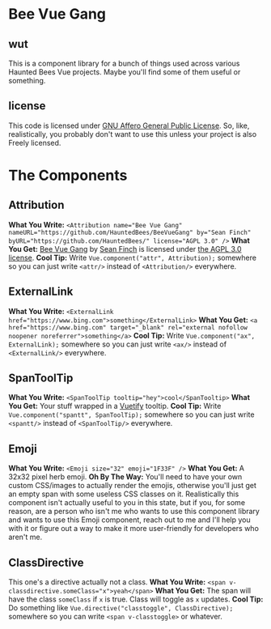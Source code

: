 # Bee Vue Gang

## wut
This is a component library for a bunch of things used across various Haunted Bees Vue projects. Maybe you'll find some of them useful or something. 

## license
This code is licensed under [GNU Affero General Public License](https://www.gnu.org/licenses/agpl-3.0.en.html). So, like, realistically, you probably don't 
want to use this unless your project is also Freely licensed.

# The Components

## Attribution
**What You Write:** `<Attribution name="Bee Vue Gang" nameURL="https://github.com/HauntedBees/BeeVueGang" by="Sean Finch" byURL="https://github.com/HauntedBees/" license="AGPL 3.0" />`
**What You Get:** [Bee Vue Gang](https://github.com/HauntedBees/BeeVueGang) by [Sean Finch](https://github.com/HauntedBees/) is licensed under [the AGPL 3.0 license](https://www.gnu.org/licenses/agpl-3.0.en.html).
**Cool Tip:** Write `Vue.component("attr", Attribution);` somewhere so you can just write `<attr/>` instead of `<Attribution/>` everywhere.

## ExternalLink
**What You Write:** `<ExternalLink href="https://www.bing.com">something</ExternalLink>`
**What You Get:** `<a href="https://www.bing.com" target="_blank" rel="external nofollow noopener noreferrer">something</a>`
**Cool Tip:** Write `Vue.component("ax", ExternalLink);` somewhere so you can just write `<ax/>` instead of `<ExternalLink/>` everywhere.

## SpanToolTip
**What You Write:** `<SpanToolTip tooltip="hey">cool</SpanTooltip>`
**What You Get:** Your stuff wrapped in a [Vuetify](https://vuetifyjs.com/) tooltip.
**Cool Tip:** Write `Vue.component("spantt", SpanToolTip);` somewhere so you can just write `<spantt/>` instead of `<SpanToolTip/>` everywhere.

## Emoji
**What You Write:** `<Emoji size="32" emoji="1F33F" />`
**What You Get:** A 32x32 pixel herb emoji.
**Oh By The Way:** You'll need to have your own custom CSS/images to actually render the emojis, otherwise you'll just get an empty span with some useless CSS classes on it. Realistically this component isn't actually useful to you in this state, but if you, for some reason, are a person who isn't me who wants to use this component library and wants to use this Emoji component, reach out to me and I'll help you with it or figure out a way to make it more user-friendly for developers who aren't me.

## ClassDirective
This one's a directive actually not a class.
**What You Write:** `<span v-classdirective.someClass="x">yeah</span>`
**What You Get:** The span will have the class `someClass` if `x` is true. Class will toggle as `x` updates.
**Cool Tip:** Do something like `Vue.directive("classtoggle", ClassDirective);` somewhere so you can write `<span v-classtoggle>` or whatever.
